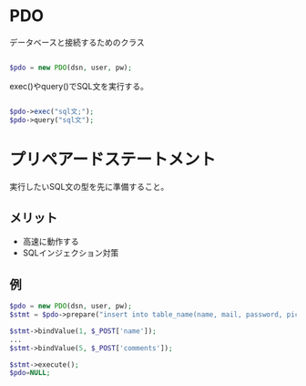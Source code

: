 # PDO
データベースと接続するためのクラス
```php

$pdo = new PDO(dsn, user, pw);

```
exec()やquery()でSQL文を実行する。
```php

$pdo->exec("sql文;");
$pdo->query("sql文");

```

# プリペアードステートメント
実行したいSQL文の型を先に準備すること。

## メリット
- 高速に動作する
- SQLインジェクション対策

## 例
```php
$pdo = new PDO(dsn, user, pw);
$stmt = $pdo->prepare("insert into table_name(name, mail, password, picture, comments) values(?,?,?,?,?)");

$stmt->bindValue(1, $_POST['name']);
...
$stmt->bindValue(5, $_POST['comments']);

$stmt->execute();
$pdo=NULL;
```
